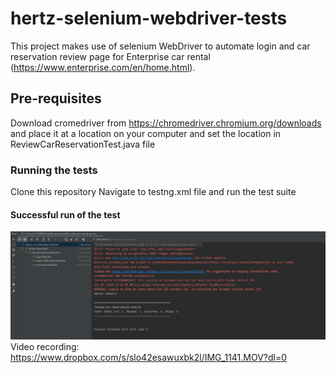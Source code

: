 # hertz-selenium-webdriver-tests
This project makes use of selenium WebDriver to automate login and car reservation review page for Enterprise car rental (https://www.enterprise.com/en/home.html).

## Pre-requisites
Download cromedriver from https://chromedriver.chromium.org/downloads and place it at a location on your computer and set the location in ReviewCarReservationTest.java file

### Running the tests
Clone this repository
Navigate to testng.xml file and run the test suite

#### Successful run of the test
![img.png](img.png)
Video recording: https://www.dropbox.com/s/slo42esawuxbk2l/IMG_1141.MOV?dl=0